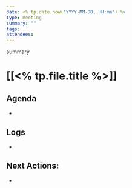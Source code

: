 ```yaml
---
date: <% tp.date.now("YYYY-MM-DD, HH:mm") %>
type: meeting
summary: ""
tags: 
attendees:
---
```

summary
# [[<% tp.file.title %>]]

## Agenda
-

## Logs
-

## Next Actions:
-